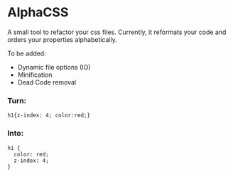 # AlphaCSS
A small tool to refactor your css files. Currently, it reformats your code and orders your properties alphabetically.

To be added:

 - Dynamic file options (IO)
 - Minification
 - Dead Code removal

### Turn:

```
h1{z-index: 4; color:red;}
```

### Into:

```
h1 {
  color: red;
  z-index: 4;
}
```
